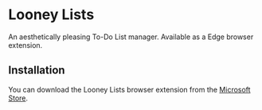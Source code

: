 ﻿# Looney Lists
 
An aesthetically pleasing To-Do List manager. Available as a Edge browser extension.

## Installation

You can download the Looney Lists browser extension from the [Microsoft Store](https://microsoftedge.microsoft.com/addons/detail/looney-lists/npolmgajfknocdmakgcpnkmpjgjplndj).





